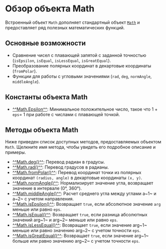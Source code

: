 # Обзор объекта Math
Встроенный объект `Math` дополняет стандартный объект <a href="https://developer.mozilla.org/en-US/docs/Web/JavaScript/Reference/Global_Objects/Math" target="_blank" rel="noopener noreferrer">`Math`</a> и предоставляет ряд полезных математических функций.

## Основные возможности
- Сравнение чисел с плавающей запятой с заданной точностью (`isEpsilon`, `isEqual`, `isLessEqual`, `isGreatEqual`).
- Преобразование полярных координат в декартовые координаты (`fromPolar`).
- Функции для работы с угловыми значениями (`rad`, `deg`, `normAngle`, `middleAngle`).

## Константы объекта Math
- [^^Math.Epsilon^^](constants/Epsilon.md): Минимальное положительное число, такое что 1 + `eps`= 1 при работе с числами с плавающей точкой.

## Методы объекта Math
Ниже приведен список доступных методов, предоставляемых объектом `Math`. Щелкните имя метода, чтобы увидеть его подробное описание и примеры.

- [^^Math.deg()^^](methods/deg.md): Перевод радиан в градусы.
- [^^Math.rad()^^](methods/rad.md): Перевод градусов в радианы.
- [^^Math.fromPolar()^^](methods/fromPolar.md): Перевод координат точки из полярных координат `(radius, angle)` в декартовые координаты `(x, y)`.
- [^^Math.normAngle()^^](methods/normAngle.md): Нормализирует значение угла, возвращает значение в интервале (0°, 360°).
- [^^Math.middleAngle()^^](methods/middleAngle.md): Расчет среднего угла между углами a~1~ и a~2~ с учетом направления.
- [^^Math.isEpsilon()^^](methods/isEpsilon.md): Возвращает `true`, если абсолютное значение `arg` меньше или равно `eps`.
- [^^Math.isEqual()^^](methods/isEqual.md): Возвращает `true`, если разница абсолютных значений arg~1~ и arg~2~ меньше или равно `eps`.
- [^^Math.isLessEqual()^^](methods/isLessEqual.md): Возвращает `true`, если значение arg~1~ меньше или равно значению arg~2~ с учетом точности `eps`.
- [^^Math.isGreatEqual()^^](methods/isGreatEqual.md): Возвращает `true`, если значение arg~1~ больше или равно значению arg~2~ с учетом точности `eps`.

